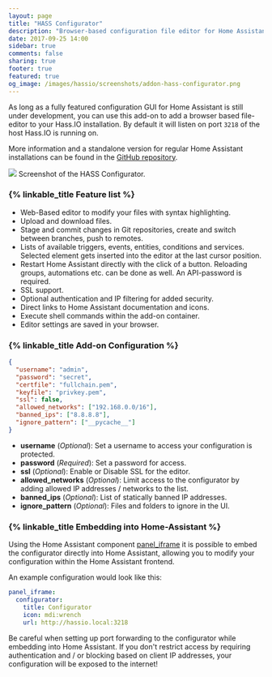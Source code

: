 ```yaml
---
layout: page
title: "HASS Configurator"
description: "Browser-based configuration file editor for Home Assistant."
date: 2017-09-25 14:00
sidebar: true
comments: false
sharing: true
footer: true
featured: true
og_image: /images/hassio/screenshots/addon-hass-configurator.png
---
```


As long as a fully featured configuration GUI for Home Assistant is still under development, you can use this add-on to add a browser based file-editor to your Hass.IO installation. By default it will listen on port `3218` of the host Hass.IO is running on.

More information and a standalone version for regular Home Assistant installations can be found in the [GitHub repository][code].

[code]: https://github.com/danielperna84/hass-configurator

<p class='img'>
<img src='/images/hassio/screenshots/addon-hass-configurator.png'>
Screenshot of the HASS Configurator.
</p>

### {% linkable_title Feature list %}

- Web-Based editor to modify your files with syntax highlighting.
- Upload and download files.
- Stage and commit changes in Git repositories, create and switch between branches, push to remotes.
- Lists of available triggers, events, entities, conditions and services. Selected element gets inserted into the editor at the last cursor position.
- Restart Home Assistant directly with the click of a button. Reloading groups, automations etc. can be done as well. An API-password is required.
- SSL support.
- Optional authentication and IP filtering for added security.
- Direct links to Home Assistant documentation and icons.
- Execute shell commands within the add-on container.
- Editor settings are saved in your browser.

### {% linkable_title Add-on Configuration %}

```json
{
  "username": "admin",
  "password": "secret",
  "certfile": "fullchain.pem",
  "keyfile": "privkey.pem",
  "ssl": false,
  "allowed_networks": ["192.168.0.0/16"],
  "banned_ips": ["8.8.8.8"],
  "ignore_pattern": ["__pycache__"]
}
```

- **username** (*Optional*): Set a username to access your configuration is protected.
- **password** (*Required*): Set a password for access.
- **ssl** (*Optional*): Enable or Disable SSL for the editor.
- **allowed_networks** (*Optional*): Limit access to the configurator by adding allowed IP addresses / networks to the list.
- **banned_ips** (*Optional*): List of statically banned IP addresses.
- **ignore_pattern** (*Optional*): Files and folders to ignore in the UI.

### {% linkable_title Embedding into Home-Assistant %}

Using the Home Assistant component [panel_iframe](https://home-assistant.io/components/panel_iframe/) it is possible to embed the configurator directly into Home Assistant, allowing you to modify your configuration within the Home Assistant frontend.

An example configuration would look like this:

```yaml
panel_iframe:
  configurator:
    title: Configurator
    icon: mdi:wrench
    url: http://hassio.local:3218
```

<p class='note warning'>
Be careful when setting up port forwarding to the configurator while embedding into Home Assistant. If you don't restrict access by requiring authentication and / or blocking based on client IP addresses, your configuration will be exposed to the internet!
</p>
